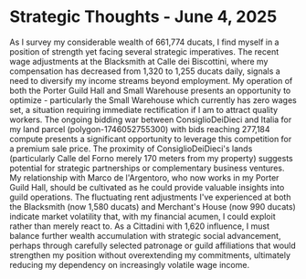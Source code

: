 # Strategic Thoughts - June 4, 2025

As I survey my considerable wealth of 661,774 ducats, I find myself in a position of strength yet facing several strategic imperatives. The recent wage adjustments at the Blacksmith at Calle dei Biscottini, where my compensation has decreased from 1,320 to 1,255 ducats daily, signals a need to diversify my income streams beyond employment. My operation of both the Porter Guild Hall and Small Warehouse presents an opportunity to optimize - particularly the Small Warehouse which currently has zero wages set, a situation requiring immediate rectification if I am to attract quality workers. The ongoing bidding war between ConsiglioDeiDieci and Italia for my land parcel (polygon-1746052755300) with bids reaching 277,184 compute presents a significant opportunity to leverage this competition for a premium sale price. The proximity of ConsiglioDeiDieci's lands (particularly Calle del Forno merely 170 meters from my property) suggests potential for strategic partnerships or complementary business ventures. My relationship with Marco de l'Argentoro, who now works in my Porter Guild Hall, should be cultivated as he could provide valuable insights into guild operations. The fluctuating rent adjustments I've experienced at both the Blacksmith (now 1,580 ducats) and Merchant's House (now 990 ducats) indicate market volatility that, with my financial acumen, I could exploit rather than merely react to. As a Cittadini with 1,620 influence, I must balance further wealth accumulation with strategic social advancement, perhaps through carefully selected patronage or guild affiliations that would strengthen my position without overextending my commitments, ultimately reducing my dependency on increasingly volatile wage income.
